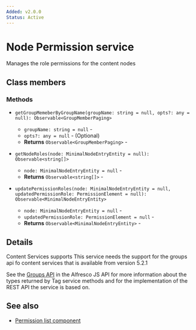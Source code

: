 ```yaml
---
Added: v2.0.0
Status: Active
---
```


# Node Permission service

Manages the role permissions for the content nodes

## Class members

### Methods

-   `getGroupMemeberByGroupName(groupName: string = null, opts?: any = null): Observable<GroupMemberPaging>`<br/>

    -   `groupName: string = null` -  
    -   `opts?: any = null` - (Optional) 
    -   **Returns** `Observable<GroupMemberPaging>` - 

-   `getNodeRoles(node: MinimalNodeEntryEntity = null): Observable<string[]>`<br/>

    -   `node: MinimalNodeEntryEntity = null` -  
    -   **Returns** `Observable<string[]>` - 

-   `updatePermissionRoles(node: MinimalNodeEntryEntity = null, updatedPermissionRole: PermissionElement = null): Observable<MinimalNodeEntryEntity>`<br/>

    -   `node: MinimalNodeEntryEntity = null` -  
    -   `updatedPermissionRole: PermissionElement = null` -  
    -   **Returns** `Observable<MinimalNodeEntryEntity>` -

## Details

Content Services supports
This service needs the support for the groups api fo content services that is available from version 5.2.1

See the
[Groups API](https://github.com/Alfresco/alfresco-js-api/blob/master/src/alfresco-core-rest-api/docs/GroupssApi.md)
in the Alfresco JS API for more information about the types returned by Tag
service methods and for the implementation of the REST API the service is
based on.

## See also

-   [Permission list component](permission-list.component.md)
